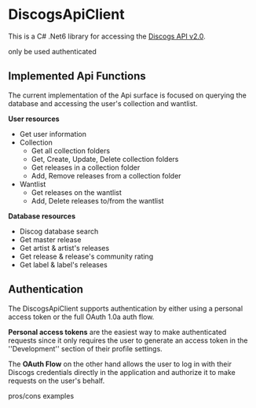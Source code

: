 # DiscogsApiClient
This is a C# .Net6 library for accessing the [Discogs API v2.0](https://www.discogs.com/developers).

only be used authenticated


## Implemented Api Functions

The current implementation of the Api surface is focused on querying the database and accessing the user's collection and wantlist. 

**User resources**
- Get user information
- Collection
  - Get all collection folders
  - Get, Create, Update, Delete collection folders
  - Get releases in a collection folder
  - Add, Remove releases from a collection folder
- Wantlist
  - Get releases on the wantlist
  - Add, Delete releases to/from the wantlist

**Database resources**
- Discog database search
- Get master release
- Get artist & artist's releases
- Get release & release's community rating
- Get label & label's releases


## Authentication

The DiscogsApiClient supports authentication by either using a personal access token or the full OAuth 1.0a auth flow.

**Personal access tokens** are the easiest way to make authenticated requests since it only requires the user to generate an access token in the ''Development'' section of their profile settings.

The **OAuth Flow** on the other hand allows the user to log in with their Discogs credentials directly in the application and authorize it to make requests on the user's behalf.

pros/cons
examples